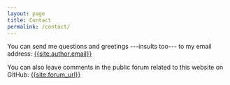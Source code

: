 ```yaml
---
layout: page
title: Contact
permalink: /contact/
---
```


You can send me questions and greetings ---insults too--- to my email address:
[{{site.author.email}}](mailto:{{site.author.email}})

You can also leave comments in the public forum related to this
website on GitHub: [{{site.forum_url}}]({{site.forum_url}})
